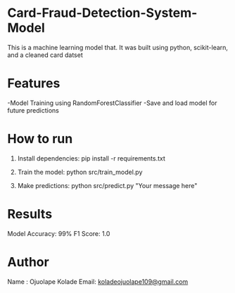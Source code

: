 # Card-Fraud-Detection-System-Model

This is a machine learning model that. It was built using python, scikit-learn, and a cleaned card datset

# Features
-Model Training using RandomForestClassifier
-Save and load model for future predictions

# How to run
1. Install dependencies:
   pip install -r requirements.txt

2. Train the model:
   python src/train_model.py

3. Make predictions:
   python src/predict.py "Your message here"

# Results
Model Accuracy: 99%
F1 Score: 1.0

# Author
Name : Ojuolape Kolade
Email: koladeojuolape109@gmail.com

